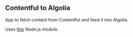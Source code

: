 ## Contentful to Algolia

App to fetch content from Contentful and feed it into Algolia.

Uses [this](https://github.com/drublic/contentful-to-algolia) Node.js module.
